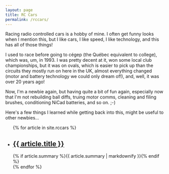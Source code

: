 ```yaml
---
layout: page
title: RC Cars
permalink: /rccars/
---
```


Racing radio controlled cars is a hobby of mine. I often get funny looks when I
mention this, but I like cars, I like speed, I like technology, and this has
all of those things!

I used to race before going to cégep (the Québec equivalent to college), which
was, um, in 1993. I was pretty decent at it, won some local club championships,
but it was on ovals, which is easier to pick up than the circuits they mostly
run on here in the UK, almost everything changed (motor and battery technology
we could only dream of!), and, well, it was over 20 years ago!

Now, I'm a newbie again, but having quite a bit of fun again, especially now
that I'm not rebuilding ball diffs, truing motor comms, cleaning and filing
brushes, conditioning NiCad batteries, and so on. ;-)

Here's a few things I learned while getting back into this, might be useful to
other newbies...

  <ul class="post-list">
    {% for article in site.rccars %}
      <li>
        <h2>
          <a class="post-link" href="{{ article.url | prepend: site.baseurl }}">{{ article.title }}</a>
        </h2>
	{% if article.summary %}{{ article.summary | markdownify }}{% endif %}
      </li>
    {% endfor %}
  </ul>

